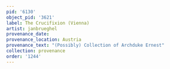```yaml
---
pid: '6130'
object_pid: '3621'
label: The Crucifixion (Vienna)
artist: janbrueghel
provenance_date:
provenance_location: Austria
provenance_text: "(Possibly) Collection of Archduke Ernest"
collection: provenance
order: '1244'
---
```


